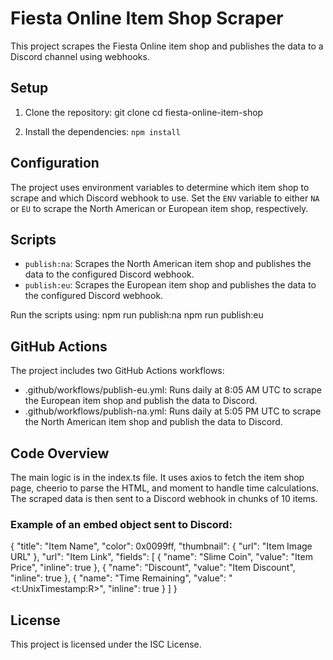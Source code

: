 # Fiesta Online Item Shop Scraper

This project scrapes the Fiesta Online item shop and publishes the data to a Discord channel using webhooks.

## Setup

1. Clone the repository:
   git clone <repository-url>
   cd fiesta-online-item-shop

2. Install the dependencies:
   ```npm install```

## Configuration

The project uses environment variables to determine which item shop to scrape and which Discord webhook to use. Set the `ENV` variable to either `NA` or `EU` to scrape the North American or European item shop, respectively.

## Scripts

- `publish:na`: Scrapes the North American item shop and publishes the data to the configured Discord webhook.
- `publish:eu`: Scrapes the European item shop and publishes the data to the configured Discord webhook.

Run the scripts using:
npm run publish:na
npm run publish:eu

## GitHub Actions

The project includes two GitHub Actions workflows:

- .github/workflows/publish-eu.yml: Runs daily at 8:05 AM UTC to scrape the European item shop and publish the data to Discord.
- .github/workflows/publish-na.yml: Runs daily at 5:05 PM UTC to scrape the North American item shop and publish the data to Discord.

## Code Overview

The main logic is in the index.ts file. It uses axios to fetch the item shop page, cheerio to parse the HTML, and moment to handle time calculations. The scraped data is then sent to a Discord webhook in chunks of 10 items.

### Example of an embed object sent to Discord:

{
"title": "Item Name",
"color": 0x0099ff,
"thumbnail": {
"url": "Item Image URL"
},
"url": "Item Link",
"fields": [
{
"name": "Slime Coin",
"value": "Item Price",
"inline": true
},
{
"name": "Discount",
"value": "Item Discount",
"inline": true
},
{
"name": "Time Remaining",
"value": "<t:UnixTimestamp:R>",
"inline": true
}
]
}

## License

This project is licensed under the ISC License.
